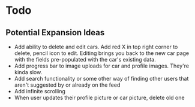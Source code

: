 # Todo


## Potential Expansion Ideas
- Add ability to delete and edit cars.  Add red X in top right corner to delete, pencil icon to edit.  Editing brings you back to the new car page with the fields pre-populated with the car's existing data.
- Add progress bar to image uploads for car and profile images.  They're kinda slow.
- Add search functionality or some other way of finding other users that aren't suggested by <ExplorePage> or already on the feed
- Add infinite scrolling
- When user updates their profile picture or car picture, delete old one